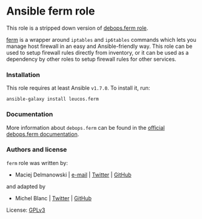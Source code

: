 # Ansible ferm role

This role is a stripped down version of
[debops.ferm role](https://github.com/debops/ansible-ferm).

[ferm](http://ferm.foo-projects.org/) is a wrapper around `iptables` and
`ip6tables` commands which lets you manage host firewall in an easy and
Ansible-friendly way. This role can be used to setup firewall rules
directly from inventory, or it can be used as a dependency by other roles
to setup firewall rules for other services.

### Installation

This role requires at least Ansible `v1.7.0`. To install it, run:

    ansible-galaxy install leucos.ferm

### Documentation

More information about `debops.ferm` can be found in the
[official debops.ferm documentation](http://docs.debops.org/en/latest/ansible/roles/debops.ferm.html).

### Authors and license

`ferm` role was written by:
- Maciej Delmanowski | [e-mail](mailto:drybjed@gmail.com) | [Twitter](https://twitter.com/drybjed) | [GitHub](https://github.com/drybjed)

and adapted by
- Michel Blanc | [Twitter](https://twitter.com/b9m) | [GitHub](https://github.com/leucos)

License: [GPLv3](https://tldrlegal.com/license/gnu-general-public-license-v3-%28gpl-3%29)


